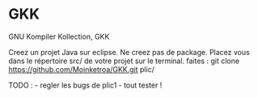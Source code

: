 # GKK
GNU Kompiler Kollection, GKK

Creez un projet Java sur eclipse.
Ne creez pas de package.
Placez vous dans le répertoire src/ de votre projet sur le terminal.
faites : git clone https://github.com/Moinketroa/GKK.git plic/

TODO :
     - regler les bugs de plic1
     - tout tester !

